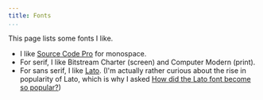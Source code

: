 ```yaml
---
title: Fonts
...
```


This page lists some fonts I like.

- I like [Source Code Pro](https://github.com/adobe-fonts/source-code-pro) for monospace.
- For serif, I like Bitstream Charter (screen) and Computer Modern (print).
- For sans serif, I like [Lato](http://www.latofonts.com/lato-free-fonts/).
(I'm actually rather curious about the rise in popularity of Lato, which is why I asked [How did the Lato font become so popular?](https://www.quora.com/How-did-the-Lato-font-become-so-popular))
